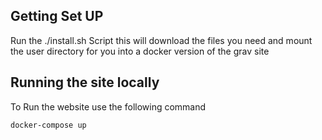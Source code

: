 ## Getting Set UP

Run the ./install.sh Script this will download the files you need and mount the user directory for you into a docker version of the grav site


## Running the site locally

To Run the website use the following command 

``` shell
docker-compose up
```

